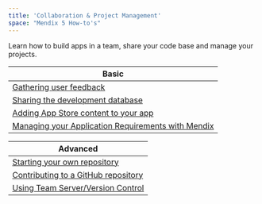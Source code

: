 ```yaml
---
title: 'Collaboration & Project Management'
space: "Mendix 5 How-to's"
---
```


Learn how to build apps in a team, share your code base and manage your projects.

| Basic
| ------------------------------------------------------------
| [Gathering user feedback](gathering-user-feedback)
| [Sharing the development database](sharing-the-development-database)
| [Adding App Store content to your app](adding-app-store-content-to-your-app)
| [Managing your Application Requirements with Mendix](managing-your-application-requirements-with-mendix)

| Advanced
| ------------------------------------------------------------
| [Starting your own repository](starting-your-own-repository)
| [Contributing to a GitHub repository](contributing-to-a-github-repository)
| [Using Team Server/Version Control](using-team-server-version-control)
